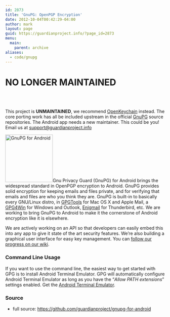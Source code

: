 ```yaml
---
id: 2873
title: 'GnuPG: OpenPGP Encryption'
date: 2012-10-04T00:42:29-04:00
author: mark
layout: page
guid: https://guardianproject.info/?page_id=2873
menu:
  main:
    parent: archive
aliases:
  - code/gnupg
---
```

# NO LONGER MAINTAINED
<br/><br/>

This project is **UNMAINTAINED**, we recommend [OpenKeychain](https://www.openkeychain.org/) instead. The core porting work has all be included upstream in the official <a href="https://gnupg.org" target="_blank">GnuPG</a> source repositories. The Android app needs a new maintainer. This could be you! Email us at <a href="&#109;&#x61;&#105;&#x6c;t&#x6f;:&#x73;u&#x70;p&#x6f;r&#x74;&#64;&#103;&#x75;&#97;&#x72;&#100;&#x69;a&#x6e;p&#x72;o&#x6a;e&#x63;t&#x2e;i&#110;&#x66;&#111;" target="_blank">s&#117;&#x70;&#x70;o&#114;&#x74;&#x40;g&#117;&#x61;&#x72;d&#105;&#x61;&#x6e;p&#114;&#x6f;&#x6a;e&#99;&#x74;&#x2e;i&#110;&#x66;&#x6f;</a>

[<img src="https://guardianproject.info/wp-content/uploads/2013/05/icon-150x150.png" alt="GnuPG for Android" width="150" height="150" class="alignleft size-thumbnail wp-image-3680" srcset="https://guardianproject.info/wp-content/uploads/2013/05/icon-150x150.png 150w, https://guardianproject.info/wp-content/uploads/2013/05/icon-300x300.png 300w, https://guardianproject.info/wp-content/uploads/2013/05/icon.png 512w" sizes="(max-width: 150px) 100vw, 150px" />](https://guardianproject.info/wp-content/uploads/2013/05/icon.png)Gnu Privacy Guard (GnuPG) for Android brings the widespread standard in OpenPGP encryption to Android. GnuPG provides solid encryption for keeping emails and files private, and for verifying that emails and files are who you think they are. GnuPG is built-in to basically every GNU/Linux distro, in <a href="https://gpgtools.org/" target="_blank">GPGTools</a> for Mac OS X and Apple Mail, a <a href="https://gpg4win.org/" target="_blank">GPG4Win</a> for Windows and Outlook, <a href="https://www.enigmail.net/" target="_blank">Enigmail</a> for Thunderbird, etc. We are working to bring GnuPG to Android to make it the cornerstone of Android encryption like it is elsewhere.

We are actively working on an API so that developers can easily embed this into any app to give it state of the art security features. We’re also building a graphical user interface for easy key management. You can <a href="https://dev.guardianproject.info/projects/gpgandroid/wiki/API_Sketch" target="_blank">follow our progress on our wiki</a>.

### Command Line Usage

If you want to use the command line, the easiest way to get started with GPG is to install Android Terminal Emulator. GPG will automatically configure Android Terminal Emulator as long as you have the &#8220;_Allow PATH extensions_&#8221; settings enabled. Get the <a href="https://play.google.com/store/apps/details?id=jackpal.androidterm" target="_blank">Android Terminal Emulator</a>.

### Source

  * full source: <a href="https://github.com/guardianproject/gnupg-for-android" target="_blank">https://github.com/guardianproject/gnupg-for-android</a>